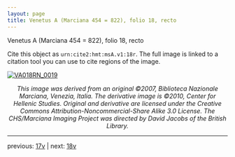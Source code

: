 ```yaml
---
layout: page
title: Venetus A (Marciana 454 = 822), folio 18, recto
---
```


Venetus A (Marciana 454 = 822), folio 18, recto

Cite this object as `urn:cite2:hmt:msA.v1:18r`.  The full image is linked to a citation tool you can use to cite regions of the image.

[![VA018RN_0019](http://www.homermultitext.org/iipsrv?IIIF=/project/homer/pyramidal/deepzoom/hmt/vaimg/2017a/VA018RN_0019.tif/full/800,/0/default.jpg)](http://www.homermultitext.org/ict2/?urn=urn:cite2:hmt:vaimg.2017a:VA018RN_0019) 

<p style="text-align: center; font-style: italic;">This image was derived from an original ©2007, Biblioteca Nazionale Marciana, Venezia, Italia. The derivative image is ©2010, Center for Hellenic Studies. Original and derivative are licensed under the Creative Commons Attribution-Noncommercial-Share Alike 3.0 License. The CHS/Marciana Imaging Project was directed by David Jacobs of the British Library.</p>

---

previous: [17v](../17v/) | next: [18v](../18v/)